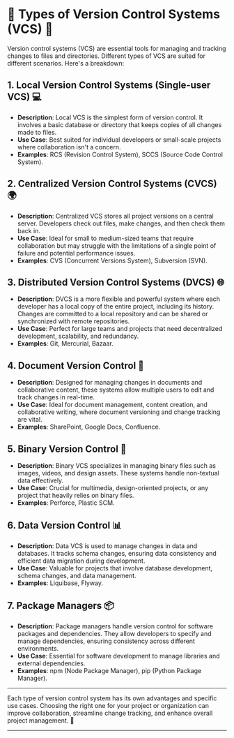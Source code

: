 # 🔧 Types of Version Control Systems (VCS) 🔧

Version control systems (VCS) are essential tools for managing and tracking changes to files and directories. Different types of VCS are suited for different scenarios. Here's a breakdown:

## 1. Local Version Control Systems (Single-user VCS) 💻

- **Description**: Local VCS is the simplest form of version control. It involves a basic database or directory that keeps copies of all changes made to files.
- **Use Case**: Best suited for individual developers or small-scale projects where collaboration isn't a concern.
- **Examples**: RCS (Revision Control System), SCCS (Source Code Control System).

## 2. Centralized Version Control Systems (CVCS) 🌍

- **Description**: Centralized VCS stores all project versions on a central server. Developers check out files, make changes, and then check them back in.
- **Use Case**: Ideal for small to medium-sized teams that require collaboration but may struggle with the limitations of a single point of failure and potential performance issues.
- **Examples**: CVS (Concurrent Versions System), Subversion (SVN).

## 3. Distributed Version Control Systems (DVCS) 🌐

- **Description**: DVCS is a more flexible and powerful system where each developer has a local copy of the entire project, including its history. Changes are committed to a local repository and can be shared or synchronized with remote repositories.
- **Use Case**: Perfect for large teams and projects that need decentralized development, scalability, and redundancy.
- **Examples**: Git, Mercurial, Bazaar.

## 4. Document Version Control 📄

- **Description**: Designed for managing changes in documents and collaborative content, these systems allow multiple users to edit and track changes in real-time.
- **Use Case**: Ideal for document management, content creation, and collaborative writing, where document versioning and change tracking are vital.
- **Examples**: SharePoint, Google Docs, Confluence.

## 5. Binary Version Control 🎥

- **Description**: Binary VCS specializes in managing binary files such as images, videos, and design assets. These systems handle non-textual data effectively.
- **Use Case**: Crucial for multimedia, design-oriented projects, or any project that heavily relies on binary files.
- **Examples**: Perforce, Plastic SCM.

## 6. Data Version Control 📊

- **Description**: Data VCS is used to manage changes in data and databases. It tracks schema changes, ensuring data consistency and efficient data migration during development.
- **Use Case**: Valuable for projects that involve database development, schema changes, and data management.
- **Examples**: Liquibase, Flyway.

## 7. Package Managers 📦

- **Description**: Package managers handle version control for software packages and dependencies. They allow developers to specify and manage dependencies, ensuring consistency across different environments.
- **Use Case**: Essential for software development to manage libraries and external dependencies.
- **Examples**: npm (Node Package Manager), pip (Python Package Manager).

---

Each type of version control system has its own advantages and specific use cases. Choosing the right one for your project or organization can improve collaboration, streamline change tracking, and enhance overall project management. 🚀

---